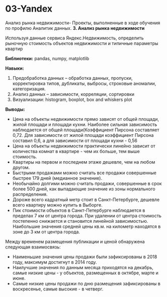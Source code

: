 # 03-Yandex
Анализ рынка недвижимости-
Проекты, выполненные в ходе обучения по профилю Аналитик данных.
__3. Анализ рынка недвижимости__

Используя данные сервиса Яндекс.Недвижимость, определить рыночную стоимость объектов недвижимости и типичные параметры квартир

__Библиотеки:__ pandas, numpy, matplotlib

__Навыки:__
   1. Предобработка данных – обработка данных, пропуски, корректировка типов, дубликаты, выбросы, строковые аномалии, категоризация.
   2. Анализ данных – зависимости, корреляции, сортировки
   3. Визуализации: histogram, boxplot, box and whiskers plot
      
__Выводы:__
- Цена на объекты недвижимости прямо зависят от общей площади, жилой площади и площади кухни. Наиболее сильная зависимость наблюдается от общей площади(Коэффициент Пирсона составляет 0,72. Для зависимости от жилой площади коэффициент Пирсона составил 0,6, а для зависимости от площади кухни - 0,56
- Цена на объекты недвижимости практически линейно зависит от количества комнат в квартире - чем их больше, тем выше стоимость.
- Квартиры на первом и последнем этаже дешевле, чем на любом другом.
- Быстрыми продажами можно считать все продажи совершенные быстрее 179 дней (медианное значение).
- Необычайно долгими можно считать продажи, совершенные в срок более 500 дней, как выпадающие значение из зоны нормального распределения.
- Дороже всего кадратный метр стоит в Санкт-Петербурге, дешевле всего квартиру можно купить в Выборге.
- Пик стоимости объектов в Санкт-Петербурге наблюдается в пределах 7 км от центра города. При удалении от центра стоимость постепенно снижается и становится линейной зависимостью. Наибольшие значения средней цены кв.м. на километр находятся в зоне до 3 км от центра города.

Между временем размещения публикации и ценой обнаружена следующая взаимосвязь:
- Наименьшие значения цены продажи были зафиксированы в 2018 году, максимум достигнут в 2014 году.
- Наилучшие значения по данным месяца приходятся на декабрь, самые низкие цены - у объектов, размещенных в октябре, марте и июне.
- Самые низкие цены продажи по дню размещения зафиксированы в воскресенье, самые высокие - в четверг.
